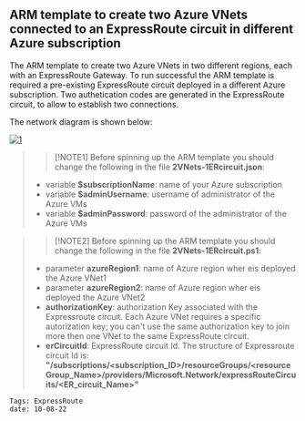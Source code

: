 <properties
pageTitle= 'ARM template to create 2 Azure VNets connected to an ExpressRoute circuit in different Azure subscription'
description= "ARM template to create 2 VNets connected to an ExpressRoute circuit in different Azure subscription"
documentationcenter: github
services="ExpressRoute"
documentationCenter="na"
authors="fabferri"
editor=""/>

<tags
   ms.service="configuration-Example-Azure"
   ms.devlang="na"
   ms.topic="article"
   ms.tgt_pltfrm="na"
   ms.workload="ExpressRoute"
   ms.date="29/09/2019"
   ms.author="fabferri" />

## ARM template to create two Azure VNets connected to an ExpressRoute circuit in different Azure subscription
The ARM template to create two Azure VNets in two different regions, each with an ExpressRoute Gateway. 
To run successful the ARM template is required a pre-existing ExpressRoute circuit deployed in a different Azure subscription. Two authetication codes are generated in the ExpressRoute circuit, to allow to establish two connections.

The network diagram is shown below:

[![1]][1]


> > [!NOTE1]
> Before spinning up the ARM template you should change the following in the file **2VNets-1ERcircuit.json**:
> * variable **$subscriptionName**:  name of your Azure subscription
> * variable **$adminUsername**: username of administrator of the Azure VMs
> * variable **$adminPassword**: password of the administrator of the Azure VMs

> > [!NOTE2]
> Before spinning up the ARM template you should change the following in the file **2VNets-1ERcircuit.ps1**:
> * parameter **azureRegion1**:  name of Azure region wher eis deployed the Azure VNet1
> * parameter **azureRegion2**:  name of Azure region wher eis deployed the Azure VNet2
> * **authorizationKey**:  authorization Key associated with the Expressroute circuit. Each Azure VNet requires a specific autorization key; you can't use the same authorization key to join more then one VNet to the same ExpressRoute circuit.
> * **erCircuitId**: ExpressRoute circuit Id. The structure of Expressroute circuit Id is: **"/subscriptions/<subscription_ID>/resourceGroups/<resourceGroup_Name>/providers/Microsoft.Network/expressRouteCircuits/<ER_circuit_Name>"**
> 


`Tags: ExpressRoute`<br>
`date: 10-08-22`

<!--Image References-->
[1]: ./media/network-diagram.png "network diagram"
<!--Link References-->

